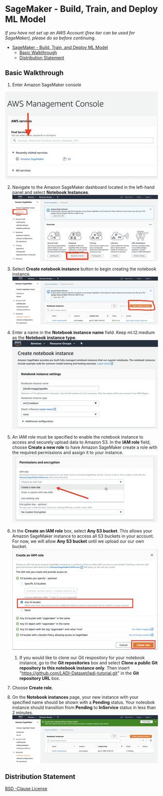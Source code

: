 # SageMaker - Build, Train, and Deploy ML Model

*If you have not set up an AWS Account (free tier can be used for SageMaker), please do so before continuing*.

- [SageMaker - Build, Train, and Deploy ML Model](#sagemaker---build-train-and-deploy-ml-model)
  - [Basic Walkthrough](#basic-walkthrough)
  - [Distribution Statement](#distribution-statement)

## Basic Walkthrough

1. Enter Amazon SageMaker console

![img](./Images/sagemaker1.png)

2. Navigate to the Amazon SageMaker dashboard located in the left-hand panel and select **Notebook Instances**.
![img](./Images/sagemaker2.png)

3. Select **Create notebook instance** button to begin creating the notebook instance.
![img](./Images/sagemaker3.png)

4. Enter a name in the **Notebook instance name** field.  Keep ml.t2.medium as the **Notebook instance type**.
![img](./Images/sagemaker4.png)

5. An IAM role must be specified to enable the notebook instance to access and securely upload data to Amazon S3.  In the **IAM role** field, choose **Create a new role** to have Amazon SageMaker create a role with the required permissions and assign it to your instance.
![img](./Images/sagemaker5.png)

6. In the **Create an IAM role** box, select **Any S3 bucket**.  This allows your Amazon SageMaker instance to access all S3 buckets in your account.  For now, we will allow **Any S3 bucket** until we upload our our own bucket.
![img](./Images/sagemaker6.png)

   1. If you would like to clone our Git respository for your notebook instance, go to the **Git repositories** box and select **Clone a public Git repository to this notebook instance only**.  Then insert "https://github.com/LADI-Dataset/ladi-tutorial.git" in the **Git repository URL** box.
7. Choose **Create role**.

8. On the **Notebook instances** page, your new instance with your specified name should be shown with a **Pending** status.  Your noteobok instance should transition from **Pending** to **InService** status in less than 2 minutes.
![img](./Images/sagemaker7.png)

## Distribution Statement

[BSD -Clause License](https://github.com/LADI-Dataset/ladi-tutorial/blob/master/LICENSE)

